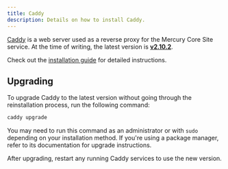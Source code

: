 ```yaml
---
title: Caddy
description: Details on how to install Caddy.
---
```


[Caddy](https://caddyserver.com) is a web server used as a reverse proxy for the Mercury Core Site service. At the time of writing, the latest version is [**v2.10.2**](https://github.com/caddyserver/caddy/releases/tag/v2.10.2).

Check out the [installation guide](https://caddyserver.com/docs/install) for detailed instructions.

## Upgrading

To upgrade Caddy to the latest version without going through the reinstallation process, run the following command:

```bash
caddy upgrade
```

You may need to run this command as an administrator or with `sudo` depending on your installation method. If you're using a package manager, refer to its documentation for upgrade instructions.

After upgrading, restart any running Caddy services to use the new version.
